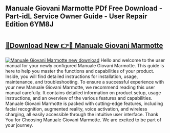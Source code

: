 ## Manuale Giovani Marmotte PDf Free Download - Part-idL Service Owner Guide - User Repair Edition 6YM8J

# <h2><a href="http://cf28051.oget.top/?id=Manuale+Giovani+Marmotte">🔗Download New 👉🔴 Manuale Giovani Marmotte</a></h2>

[![Manuale Giovani Marmotte new download](https://i.imgur.com/5g1atiW.png)](http://cf28051.oget.top/?id=Manuale+Giovani+Marmotte)
Hello and welcome to the user manual for your newly configured Manuale Giovani Marmotte. This guide is here to help you master the functions and capabilities of your product. Inside, you will find detailed instructions for installation, usage, maintenance, and troubleshooting. To ensure a successful experience with your new Manuale Giovani Marmotte, we recommend reading this user manual carefully. It contains detailed information on product setup, usage instructions, and an overview of the various features and capabilities. Manuale Giovani Marmotte is packed with cutting-edge features, including facial recognition, augmented reality, voice activation, and wireless charging, all easily accessible through the intuitive user interface. Thank You for Choosing Manuale Giovani Marmotte. We are excited to be part of your journey.
